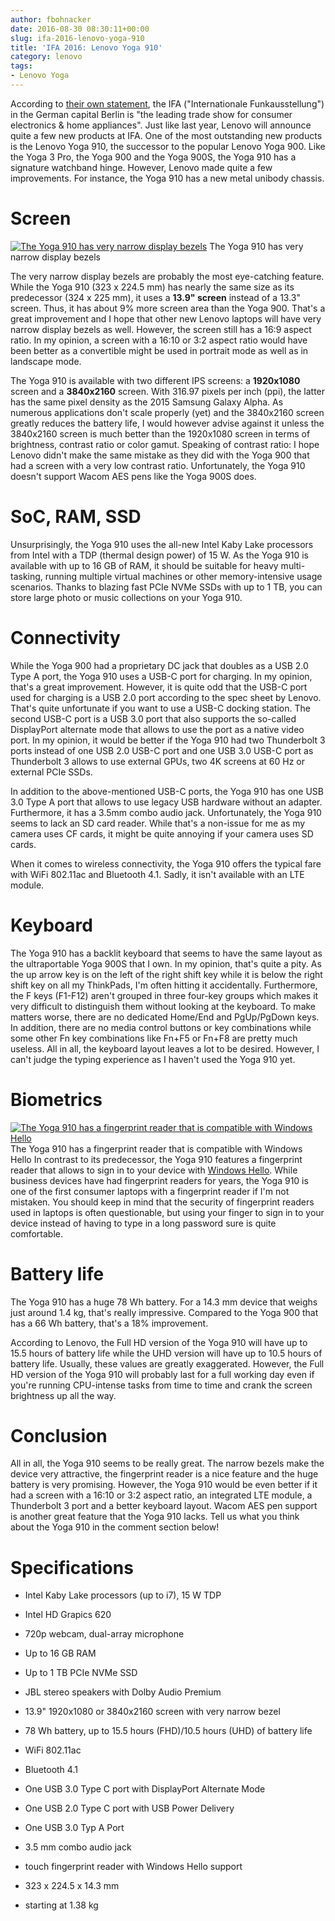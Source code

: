 ```yaml
---
author: fbohnacker
date: 2016-08-30 08:30:11+00:00
slug: ifa-2016-lenovo-yoga-910
title: 'IFA 2016: Lenovo Yoga 910'
category: lenovo
tags:
- Lenovo Yoga
---
```

According to [their own statement](http://b2b.ifa-berlin.com/en/IFA/AboutIFA/), the IFA ("Internationale Funkausstellung") in the German capital Berlin is "the leading trade show for consumer electronics & home appliances". Just like last year, Lenovo will announce quite a few new products at IFA. One of the most outstanding new products is the Lenovo Yoga 910, the successor to the popular Lenovo Yoga 900. Like the Yoga 3 Pro, the Yoga 900 and the Yoga 900S, the Yoga 910 has a signature watchband hinge. However, Lenovo made quite a few improvements. For instance, the Yoga 910 has a new metal unibody chassis. 


# Screen


[![The Yoga 910 has very narrow display bezels](/assets/img/posts/thinkscopes/2016/08/Yoga-910-Windows-convertible-in-gunmetal-1024x584.png)](/assets/img/posts/thinkscopes/2016/08/Yoga-910-Windows-convertible-in-gunmetal.png) The Yoga 910 has very narrow display bezels

The very narrow display bezels are probably the most eye-catching feature. While the Yoga 910 (323 x 224.5 mm) has nearly the same size as its predecessor (324 x 225 mm), it uses a **13.9" screen** instead of a 13.3" screen. Thus, it has about 9% more screen area than the Yoga 900. That's a great improvement and I hope that other new Lenovo laptops will have very narrow display bezels as well. However, the screen still has a 16:9 aspect ratio. In my opinion, a screen with a 16:10 or 3:2 aspect ratio would have been better as a convertible might be used in portrait mode as well as in landscape mode. 

The Yoga 910 is available with two different IPS screens: a **1920x1080** screen and a **3840x2160** screen. With 316.97 pixels per inch (ppi), the latter has the same pixel density as the 2015 Samsung Galaxy Alpha. As numerous applications don't scale properly (yet) and the 3840x2160 screen greatly reduces the battery life, I would however advise against it unless the 3840x2160 screen is much better than the 1920x1080 screen in terms of brightness, contrast ratio or color gamut. Speaking of contrast ratio: I hope Lenovo didn't make the same mistake as they did with the Yoga 900 that had a screen with a very low contrast ratio. Unfortunately, the Yoga 910 doesn't support Wacom AES pens like the Yoga 900S does.


# SoC, RAM, SSD


Unsurprisingly, the Yoga 910 uses the all-new Intel Kaby Lake processors from Intel with a TDP (thermal design power) of 15 W. As the Yoga 910 is available with up to 16 GB of RAM, it should be suitable for heavy multi-tasking, running multiple virtual machines or other memory-intensive usage scenarios. Thanks to blazing fast PCIe NVMe SSDs with up to 1 TB, you can store large photo or music collections on your Yoga 910.


# Connectivity


While the Yoga 900 had a proprietary DC jack that doubles as a USB 2.0 Type A port, the Yoga 910 uses a USB-C port for charging. In my opinion, that's a great improvement. However, it is quite odd that the USB-C port used for charging is a USB 2.0 port according to the spec sheet by Lenovo. That's quite unfortunate if you want to use a USB-C docking station. 
The second USB-C port is a USB 3.0 port that also supports the so-called DisplayPort alternate mode that allows to use the port as a native video port. In my opinion, it would be better if the Yoga 910 had two Thunderbolt 3 ports instead of one USB 2.0 USB-C port and one USB 3.0 USB-C port as Thunderbolt 3 allows to use external GPUs, two 4K screens at 60 Hz or external PCIe SSDs.

In addition to the above-mentioned USB-C ports, the Yoga 910 has one USB 3.0 Type A port that allows to use legacy USB hardware without an adapter. Furthermore, it has a 3.5mm combo audio jack. Unfortunately, the Yoga 910 seems to lack an SD card reader. While that's a non-issue for me as my camera uses CF cards, it might be quite annoying if your camera uses SD cards.

When it comes to wireless connectivity, the Yoga 910 offers the typical fare with WiFi 802.11ac and Bluetooth 4.1. Sadly, it isn't available with an LTE module.


# Keyboard


The Yoga 910 has a backlit keyboard that seems to have the same layout as the ultraportable Yoga 900S that I own. In my opinion, that's quite a pity. As the up arrow key is on the left of the right shift key while it is below the right shift key on all my ThinkPads, I'm often hitting it accidentally. Furthermore, the F keys (F1-F12) aren't grouped in three four-key groups which makes it very difficult to distinguish them without looking at the keyboard. To make matters worse, there are no dedicated Home/End and PgUp/PgDown keys. In addition, there are no media control buttons or key combinations while some other Fn key combinations like Fn+F5 or Fn+F8 are pretty much useless. All in all, the keyboard layout leaves a lot to be desired. However, I can't judge the typing experience as I haven't used the Yoga 910 yet.


# Biometrics


[![The Yoga 910 has a fingerprint reader that is compatible with Windows Hello](/assets/img/posts/thinkscopes/2016/08/Yoga-910-convertible-fingerprint-reader-in-gold.png)](/assets/img/posts/thinkscopes/2016/08/Yoga-910-convertible-fingerprint-reader-in-gold.png) The Yoga 910 has a fingerprint reader that is compatible with Windows Hello
In contrast to its predecessor, the Yoga 910 features a fingerprint reader that allows to sign in to your device with [Windows Hello](https://support.microsoft.com/en-us/help/17215/windows-10-what-is-hello). While business devices have had fingerprint readers for years, the Yoga 910 is one of the first consumer laptops with a fingerprint reader if I'm not mistaken. You should keep in mind that the security of fingerprint readers used in laptops is often questionable, but using your finger to sign in to your device instead of having to type in a long password sure is quite comfortable. 


# Battery life


The Yoga 910 has a huge 78 Wh battery. For a 14.3 mm device that weighs just around 1.4 kg, that's really impressive. Compared to the Yoga 900 that has a 66 Wh battery, that's a 18% improvement.

According to Lenovo, the Full HD version of the Yoga 910 will have up to 15.5 hours of battery life while the UHD version will have up to 10.5 hours of battery life. Usually, these values are greatly exaggerated. However, the Full HD version of the Yoga 910 will probably last for a full working day even if you're running CPU-intense tasks from time to time and crank the screen brightness up all the way.


# Conclusion


All in all, the Yoga 910 seems to be really great. The narrow bezels make the device very attractive, the fingerprint reader is a nice feature and the huge battery is very promising. However, the Yoga 910 would be even better if it had a screen with a 16:10 or 3:2 aspect ratio, an integrated LTE module, a Thunderbolt 3 port and a better keyboard layout. Wacom AES pen support is another great feature that the Yoga 910 lacks. Tell us what you think about the Yoga 910 in the comment section below!


# Specifications





  * Intel Kaby Lake processors (up to i7), 15 W TDP

  * Intel HD Grapics 620

  * 720p webcam, dual-array microphone

  * Up to 16 GB RAM

  * Up to 1 TB PCIe NVMe SSD

  * JBL stereo speakers with Dolby Audio Premium

  * 13.9" 1920x1080 or 3840x2160 screen with very narrow bezel

  * 78 Wh battery, up to 15.5 hours (FHD)/10.5 hours (UHD) of battery life

  * WiFi 802.11ac

  * Bluetooth 4.1

  * One USB 3.0 Type C port with DisplayPort Alternate Mode

  * One USB 2.0 Type C port with USB Power Delivery

  * One USB 3.0 Typ A Port

  * 3.5 mm combo audio jack

  * touch fingerprint reader with Windows Hello support

  * 323 x 224.5 x 14.3 mm

  * starting at 1.38 kg


